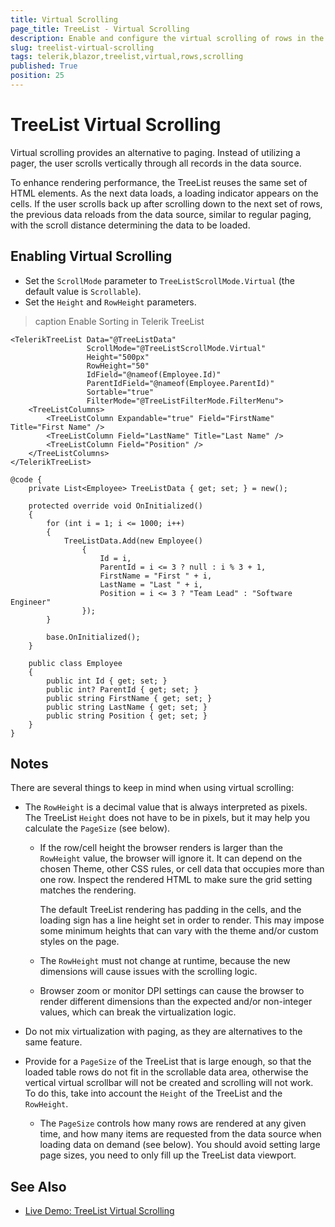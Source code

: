 ```yaml
---
title: Virtual Scrolling
page_title: TreeList - Virtual Scrolling
description: Enable and configure the virtual scrolling of rows in the TreeList for Blazor.
slug: treelist-virtual-scrolling
tags: telerik,blazor,treelist,virtual,rows,scrolling
published: True
position: 25
---
```


# TreeList Virtual Scrolling


Virtual scrolling provides an alternative to paging. Instead of utilizing a pager, the user scrolls vertically through all records in the data source.

To enhance rendering performance, the TreeList reuses the same set of HTML elements. As the next data loads, a loading indicator appears on the cells. If the user scrolls back up after scrolling down to the next set of rows, the previous data reloads from the data source, similar to regular paging, with the scroll distance determining the data to be loaded.

## Enabling Virtual Scrolling

* Set the `ScrollMode` parameter to `TreeListScrollMode.Virtual` (the default value is `Scrollable`).
* Set the `Height` and `RowHeight` parameters.

>caption Enable Sorting in Telerik TreeList

````CSHTML
<TelerikTreeList Data="@TreeListData"
                 ScrollMode="@TreeListScrollMode.Virtual"
                 Height="500px"
                 RowHeight="50"
                 IdField="@nameof(Employee.Id)"
                 ParentIdField="@nameof(Employee.ParentId)"
                 Sortable="true"
                 FilterMode="@TreeListFilterMode.FilterMenu">
    <TreeListColumns>
        <TreeListColumn Expandable="true" Field="FirstName" Title="First Name" />
        <TreeListColumn Field="LastName" Title="Last Name" />
        <TreeListColumn Field="Position" />
    </TreeListColumns>
</TelerikTreeList>

@code {
    private List<Employee> TreeListData { get; set; } = new();

    protected override void OnInitialized()
    {
        for (int i = 1; i <= 1000; i++)
        {
            TreeListData.Add(new Employee()
                {
                    Id = i,
                    ParentId = i <= 3 ? null : i % 3 + 1,
                    FirstName = "First " + i,
                    LastName = "Last " + i,
                    Position = i <= 3 ? "Team Lead" : "Software Engineer"
                });
        }

        base.OnInitialized();
    }

    public class Employee
    {
        public int Id { get; set; }
        public int? ParentId { get; set; }
        public string FirstName { get; set; }
        public string LastName { get; set; }
        public string Position { get; set; }
    }
}
````

## Notes

There are several things to keep in mind when using virtual scrolling:

* The `RowHeight` is a decimal value that is always interpreted as pixels. The TreeList `Height` does not have to be in pixels, but it may help you calculate the `PageSize` (see below).

    * If the row/cell height the browser renders is larger than the `RowHeight` value, the browser will ignore it. It can depend on the chosen Theme, other CSS rules, or cell data that occupies more than one row. Inspect the rendered HTML to make sure the grid setting matches the rendering.

        The default TreeList rendering has padding in the cells, and the loading sign has a line height set in order to render. This may impose some minimum heights that can vary with the theme and/or custom styles on the page.

    * The `RowHeight` must not change at runtime, because the new dimensions will cause issues with the scrolling logic.

    * Browser zoom or monitor DPI settings can cause the browser to render different dimensions than the expected and/or non-integer values, which can break the virtualization logic.

* Do not mix virtualization with paging, as they are alternatives to the same feature.

* Provide for a `PageSize` of the TreeList that is large enough, so that the loaded table rows do not fit in the scrollable data area, otherwise the vertical virtual scrollbar will not be created and scrolling will not work. To do this, take into account the `Height` of the TreeList and the `RowHeight`.

    * The `PageSize` controls how many rows are rendered at any given time, and how many items are requested from the data source when loading data on demand (see below). You should avoid setting large page sizes, you need to only fill up the TreeList data viewport.

## See Also

  * [Live Demo: TreeList Virtual Scrolling](https://demos.telerik.com/blazor-ui/treelist/virtual-scrolling)
   
